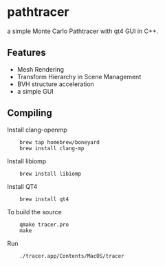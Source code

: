 # pathtracer
a simple Monte Carlo Pathtracer with qt4 GUI in C++.

## Features
 - Mesh Rendering
 - Transform Hierarchy in Scene Management
 - BVH structure acceleration
 - a simple GUI

## Compiling
Install clang-openmp
```
    brew tap homebrew/boneyard
    brew install clang-mp
```

Install libiomp
```
    brew install libiomp
```

Install QT4
```
    brew install qt4
```

To build the source
```
    qmake tracer.pro
    make
```

Run
```
    ./tracer.app/Contents/MacOS/tracer
```
